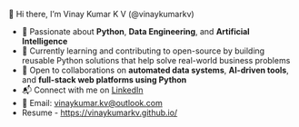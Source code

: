👋 Hi there, I’m Vinay Kumar K V (@vinaykumarkv)

- 👀 Passionate about **Python**, **Data Engineering**, and **Artificial Intelligence**
- 🌱 Currently learning and contributing to open-source by building reusable Python solutions that help solve real-world business problems
- 🤝 Open to collaborations on **automated data systems**, **AI-driven tools**, and **full-stack web platforms using Python**
- 📬 Connect with me on [LinkedIn](https://www.linkedin.com/in/vinay-kumar-k-v/)  
- 📧 Email: vinaykumar.kv@outlook.com
- Resume - https://vinaykumarkv.github.io/

<!---
vinaykumarkv/vinaykumarkv is a ✨ special ✨ repository because its `README.md` (this file) appears on your GitHub profile.
You can click the Preview link to take a look at your changes.
--->
